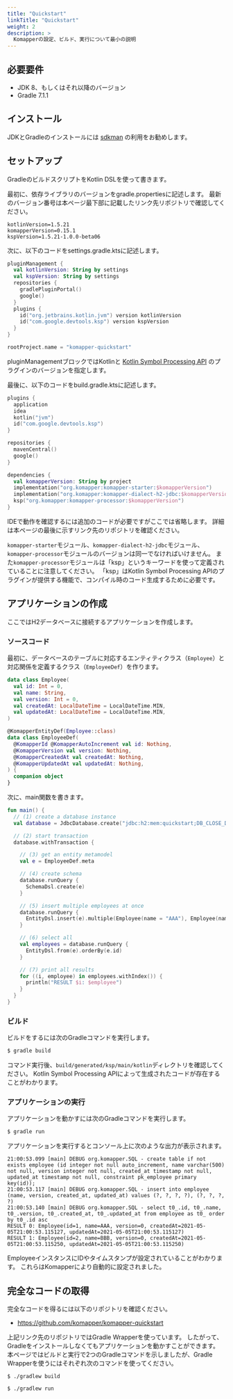 ```yaml
---
title: "Quickstart"
linkTitle: "Quickstart"
weight: 2
description: >
  Komapperの設定、ビルド、実行について最小の説明
---
```


## 必要要件

- JDK 8、もしくはそれ以降のバージョン
- Gradle 7.1.1

## インストール

JDKとGradleのインストールには [sdkman](https://sdkman.io/) の利用をお勧めします。

## セットアップ

GradleのビルドスクリプトをKotlin DSLを使って書きます。

最初に、依存ライブラリのバージョンをgradle.propertiesに記述します。
最新のバージョン番号は本ページ最下部に記載したリンク先リポジトリで確認してください。

```properties
kotlinVersion=1.5.21
komapperVersion=0.15.1
kspVersion=1.5.21-1.0.0-beta06
```

次に、以下のコードをsettings.gradle.ktsに記述します。

```kotlin
pluginManagement {
  val kotlinVersion: String by settings
  val kspVersion: String by settings
  repositories {
    gradlePluginPortal()
    google()
  }
  plugins {
    id("org.jetbrains.kotlin.jvm") version kotlinVersion
    id("com.google.devtools.ksp") version kspVersion
  }
}

rootProject.name = "komapper-quickstart"
```

pluginManagementブロックではKotlinと [Kotlin Symbol Processing API](https://github.com/google/ksp) のプラグインのバージョンを指定します。

最後に、以下のコードをbuild.gradle.ktsに記述します。

```kotlin
plugins {
  application
  idea
  kotlin("jvm")
  id("com.google.devtools.ksp")
}

repositories {
  mavenCentral()
  google()
}

dependencies {
  val komapperVersion: String by project
  implementation("org.komapper:komapper-starter:$komapperVersion")
  implementation("org.komapper:komapper-dialect-h2-jdbc:$komapperVersion")
  ksp("org.komapper:komapper-processor:$komapperVersion")
}
```

IDEで動作を確認するには追加のコードが必要ですがここでは省略します。
詳細は本ページの最後に示すリンク先のリポジトリを確認ください。

`komapper-starter`モジュール、`komapper-dialect-h2-jdbc`モジュール、`komapper-processor`モジュールのバージョンは同一でなければいけません。
また`komapper-processor`モジュールは「ksp」というキーワードを使って定義されていることに注意してください。
「ksp」はKotlin Symbol Processing APIのプラグインが提供する機能で、コンパイル時のコード生成するために必要です。

## アプリケーションの作成

ここではH2データベースに接続するアプリケーションを作成します。

### ソースコード 

最初に、データベースのテーブルに対応するエンティティクラス（`Employee`）と対応関係を定義するクラス（`EmployeeDef`）を作ります。

```kotlin
data class Employee(
  val id: Int = 0,
  val name: String,
  val version: Int = 0,
  val createdAt: LocalDateTime = LocalDateTime.MIN,
  val updatedAt: LocalDateTime = LocalDateTime.MIN,
)

@KomapperEntityDef(Employee::class)
data class EmployeeDef(
  @KomapperId @KomapperAutoIncrement val id: Nothing,
  @KomapperVersion val version: Nothing,
  @KomapperCreatedAt val createdAt: Nothing,
  @KomapperUpdatedAt val updatedAt: Nothing,
) {
  companion object
}
```

次に、main関数を書きます。

```kotlin
fun main() {
  // (1) create a database instance
  val database = JdbcDatabase.create("jdbc:h2:mem:quickstart;DB_CLOSE_DELAY=-1")

  // (2) start transaction
  database.withTransaction {

    // (3) get an entity metamodel
    val e = EmployeeDef.meta

    // (4) create schema
    database.runQuery {
      SchemaDsl.create(e)
    }

    // (5) insert multiple employees at once
    database.runQuery {
      EntityDsl.insert(e).multiple(Employee(name = "AAA"), Employee(name = "BBB"))
    }

    // (6) select all
    val employees = database.runQuery {
      EntityDsl.from(e).orderBy(e.id)
    }

    // (7) print all results
    for ((i, employee) in employees.withIndex()) {
      println("RESULT $i: $employee")
    }
  }
}
```

### ビルド

ビルドをするには次のGradleコマンドを実行します。

```sh
$ gradle build
```

コマンド実行後、`build/generated/ksp/main/kotlin`ディレクトリを確認してください。
Kotlin Symbol Processing APIによって生成されたコードが存在することがわかります。

### アプリケーションの実行

アプリケーションを動かすには次のGradleコマンドを実行します。

```sh
$ gradle run
```

アプリケーションを実行するとコンソール上に次のような出力が表示されます。

```
21:00:53.099 [main] DEBUG org.komapper.SQL - create table if not exists employee (id integer not null auto_increment, name varchar(500) not null, version integer not null, created_at timestamp not null, updated_at timestamp not null, constraint pk_employee primary key(id));
21:00:53.117 [main] DEBUG org.komapper.SQL - insert into employee (name, version, created_at, updated_at) values (?, ?, ?, ?), (?, ?, ?, ?)
21:00:53.140 [main] DEBUG org.komapper.SQL - select t0_.id, t0_.name, t0_.version, t0_.created_at, t0_.updated_at from employee as t0_ order by t0_.id asc
RESULT 0: Employee(id=1, name=AAA, version=0, createdAt=2021-05-05T21:00:53.115127, updatedAt=2021-05-05T21:00:53.115127)
RESULT 1: Employee(id=2, name=BBB, version=0, createdAt=2021-05-05T21:00:53.115250, updatedAt=2021-05-05T21:00:53.115250)
```

EmployeeインスタンスにIDやタイムスタンプが設定されていることがわかります。
これらはKomapperにより自動的に設定されました。

## 完全なコードの取得

完全なコードを得るには以下のリポジトリを確認ください。

- https://github.com/komapper/komapper-quickstart

上記リンク先のリポジトリではGradle Wrapperを使っています。
したがって、Gradleをインストールしなくてもアプリケーションを動かすことができます。
本ページではビルドと実行で2つのGradleコマンドを示しましたが、Gradle Wrapperを使うにはそれぞれ次のコマンドを使ってください。

```shell
$ ./gradlew build
```

```shell
$ ./gradlew run
```